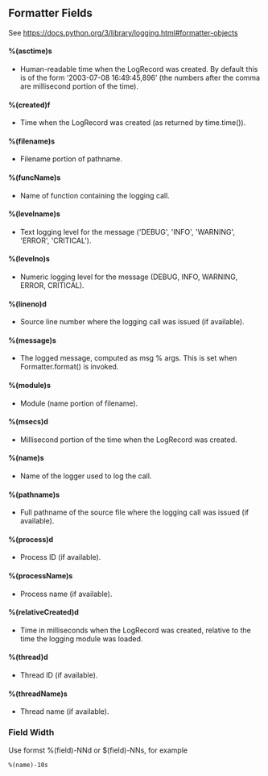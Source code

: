 ## Formatter Fields

See https://docs.python.org/3/library/logging.html#formatter-objects

#### %(asctime)s

-   Human-readable time when the LogRecord was created. By default this is of the form ‘2003-07-08 16:49:45,896’ (the numbers after the comma are millisecond portion of the time).

#### %(created)f

-   Time when the LogRecord was created (as returned by time.time()).

#### %(filename)s

-   Filename portion of pathname.

#### %(funcName)s

-   Name of function containing the logging call.

#### %(levelname)s

-   Text logging level for the message ('DEBUG', 'INFO', 'WARNING', 'ERROR', 'CRITICAL').

#### %(levelno)s

-   Numeric logging level for the message (DEBUG, INFO, WARNING, ERROR, CRITICAL).

#### %(lineno)d

-   Source line number where the logging call was issued (if available).

#### %(message)s

-   The logged message, computed as msg % args. This is set when Formatter.format() is invoked.

#### %(module)s

-   Module (name portion of filename).

#### %(msecs)d

-   Millisecond portion of the time when the LogRecord was created.

#### %(name)s

-   Name of the logger used to log the call.

#### %(pathname)s

-   Full pathname of the source file where the logging call was issued (if available).

#### %(process)d

-   Process ID (if available).

#### %(processName)s

-   Process name (if available).

#### %(relativeCreated)d

-   Time in milliseconds when the LogRecord was created, relative to the time the logging module was loaded.

#### %(thread)d

-   Thread ID (if available).

#### %(threadName)s

-   Thread name (if available).

### Field Width

Use formst %(field)-NNd or $(field)-NNs, for example

```
%(name)-10s
```
